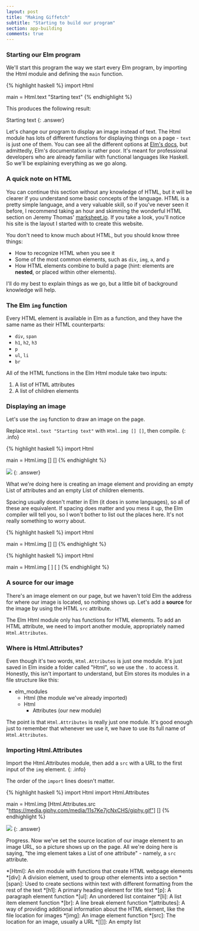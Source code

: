```yaml
---
layout: post
title: "Making Giffetch"
subtitle: "Starting to build our program"
section: app-building
comments: true
---
```


### Starting our Elm program

We'll start this program the way we start every Elm program, by importing the Html module and defining the `main` function.

{% highlight haskell %}
import Html

main = Html.text "Starting text"
{% endhighlight %}

This produces the following result:

Starting text
{: .answer}

Let's change our program to display an image instead of text. The Html module has lots of different functions for displaying things on a page - `text` is just one of them. You can see all the different options at [Elm's docs](http://package.elm-lang.org/packages/elm-lang/html/2.0.0/Html), but admittedly, Elm's documentation is rather poor. It's meant for professional developers who are already familiar with functional languages like Haskell. So we'll be explaining everything as we go along.

### A quick note on HTML

You can continue this section without any knowledge of HTML, but it will be clearer if you understand some basic concepts of the language. HTML is a pretty simple language, and a very valuable skill, so if you've never seen it before, I recommend taking an hour and skimming the wonderful HTML section on Jeremy Thomas' [marksheet.io](http://marksheet.io/html-basics.html). If you take a look, you'll notice his site is the layout I started with to create this website.

You don't need to know much about HTML, but you should know three things:

  * How to recognize HTML when you see it
  * Some of the most common elements, such as `div`, `img`, `a`, and `p`
  * How HTML elements combine to build a page (hint: elements are **nested**, or placed within other elements).

I'll do my best to explain things as we go, but a little bit of background knowledge will help.

### The Elm `img` function

Every HTML element is available in Elm as a function, and they have the same name as their HTML counterparts:

  * `div`, `span`
  * `h1`, `h2`, `h3`
  * `p`
  * `ul`, `li`
  * `br`

All of the HTML functions in the Elm Html module take two inputs:

  1. A list of HTML attributes
  2. A list of children elements

### Displaying an image

Let's use the `img` function to draw an image on the page.

Replace `Html.text "Starting text"` with `Html.img [] []`, then compile.
{: .info}

{% highlight haskell %}
import Html

main = Html.img [] []
{% endhighlight %}

<img src="#"/>
{: .answer}

What we're doing here is creating an image element and providing an empty List of attributes and an empty List of children elements.

Spacing usually doesn't matter in Elm (it does in some languages), so all of these are equivalent. If spacing does matter and you mess it up, the Elm compiler will tell you, so I won't bother to list out the places here. It's not really something to worry about.

{% highlight haskell %}
import Html

main = Html.img
  []
  []
{% endhighlight %}

{% highlight haskell %}
import Html

main = Html.img [ ] [ ]
{% endhighlight %}

### A source for our image

There's an image element on our page, but we haven't told Elm the address for where our image is located, so nothing shows up. Let's add a **source** for the image by using the HTML `src` attribute.

The Elm Html module only has functions for HTML elements. To add an HTML attribute, we need to import another module, appropriately named `Html.Attributes`.

### Where is Html.Attributes?

Even though it's two words, `Html.Attributes` is just one module. It's just saved in Elm inside a folder called "Html", so we use the `.` to access it. Honestly, this isn't important to understand, but Elm stores its modules in a file structure like this:

<ul class="files">
  <li>
    <i class="fa fa-folder-o"></i>
    elm_modules
    <ul>
      <li>
        <i class="fa fa-file-code-o"></i>
        Html (the module we've already imported)
      </li>
      <li>
        <i class="fa fa-folder-o"></i>
        Html
        <ul>
          <li>
            <i class="fa fa-file-code-o"></i>
            Attributes (our new module)
          </li>
        </ul>
      </li>
    </ul>
  </li>
</ul>

The point is that `Html.Attributes` is really just one module. It's good enough just to remember that whenever we use it, we have to use its full name of `Html.Attributes`.

### Importing Html.Attributes

Import the Html.Attributes module, then add a `src` with a URL to the first input of the `img` element.
{: .info}

The order of the `import` lines doesn't matter.

{% highlight haskell %}
import Html
import Html.Attributes

main = Html.img [Html.Attributes.src "https://media.giphy.com/media/11s7Ke7jcNxCHS/giphy.gif"] []
{% endhighlight %}

<img src="https://media.giphy.com/media/11s7Ke7jcNxCHS/giphy.gif">
{: .answer}

Progress. Now we've set the source location of our image element to an image URL, so a picture shows up on the page. All we're doing here is saying, "the img element takes a List of one attribute" - namely, a `src` attribute.


*[Html]: An elm module with functions that create HTML webpage elements
*[div]: A division element, used to group other elements into a section
*[span]: Used to create sections within text with different formatting from the rest of the text
*[h1]: A primary heading element for title text
*[p]: A paragraph element function
*[ul]: An unordered list container
*[li]: A list item element function
*[br]: A line break element function
*[attributes]: A way of providing additional information about the HTML element, like the file location for images
*[img]: An image element function
*[src]: The location for an image, usually a URL
*[[]]: An empty list
